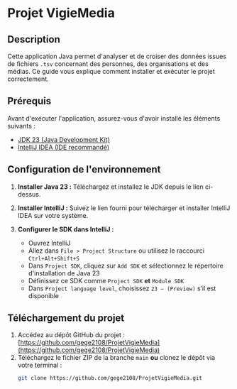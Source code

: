 # Projet VigieMedia

## Description

Cette application Java permet d'analyser et de croiser des données issues de fichiers `.tsv` concernant des personnes, des organisations et des médias. Ce guide vous explique comment installer et exécuter le projet correctement.

## Prérequis

Avant d'exécuter l'application, assurez-vous d'avoir installé les éléments suivants :

- [JDK 23 (Java Development Kit)](https://jdk.java.net/23/)
- [IntelliJ IDEA (IDE recommandé)](https://www.jetbrains.com/fr-fr/idea/download/?section=windows)

## Configuration de l'environnement

1. **Installer Java 23 :** Téléchargez et installez le JDK depuis le lien ci-dessus.

2. **Installer IntelliJ :** Suivez le lien fourni pour télécharger et installer IntelliJ IDEA sur votre système.

3. **Configurer le SDK dans IntelliJ :**
   - Ouvrez IntelliJ
   - Allez dans `File > Project Structure` ou utilisez le raccourci `Ctrl+Alt+Shift+S`
   - Dans `Project SDK`, cliquez sur `Add SDK` et sélectionnez le répertoire d'installation de Java 23
   - Définissez ce SDK comme `Project SDK` **et** `Module SDK`
   - Dans `Project language level`, choisissez `23 – (Preview)` s’il est disponible

## Téléchargement du projet

1. Accédez au dépôt GitHub du projet : [https://github.com/gege2108/ProjetVigieMedia](https://github.com/gege2108/ProjetVigieMedia)
2. Téléchargez le fichier ZIP de la branche `main` **ou** clonez le dépôt via votre terminal :
   ```bash
   git clone https://github.com/gege2108/ProjetVigieMedia.git
